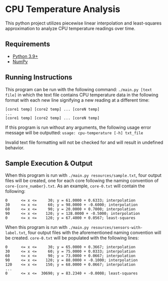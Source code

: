 # CPU Temperature Analysis
This python project utilizes piecewise linear interpolation and
least-squares approximation to analyze CPU temperature readings over time.

## Requirements
* [Python 3.9+](https://www.python.org/)
* [NumPy](https://numpy.org/)

## Running Instructions
This program can be run with the following command: `./main.py [text file]`
in which the text file contains CPU temperature data in the following format
with each new line signifying a new reading at a different time:
```
[core1 temp] [core2 temp] ... [coreN temp]
...
[core1 temp] [core2 temp] ... [coreN temp]
```

If this program is run without any arguments, the following usage error
message will be outputted: `usage: cpu-temperature [-h] txt_file`

Invalid text file formatting will not be checked for and will result in undefined behavior.

## Sample Execution & Output
When this program is run with `./main.py resources/sample.txt`, four output
files will be created, one for each core following the naming convention of `core-{core_number}.txt`.
As an example, `core-0.txt` will contain the following:
```
0      <= x <=     30; y = 61.0000 + 0.6333; interpolation
30     <= x <=     60; y = 98.0000 + -0.6000; interpolation
60     <= x <=     90; y = 20.0000 + 0.7000; interpolation
90     <= x <=    120; y = 128.0000 + -0.5000; interpolation
0      <= x <=    120; y = 67.4000 + 0.0567; least-squares
```

When this program is run with `./main.py resources/sensors-with-label.txt`,
four output files with the aforementioned naming convention will be created.
`core-0.txt` will be populated with the following lines:
```
0      <= x <=     30; y = 65.0000 + 0.3667; interpolation
30     <= x <=     60; y = 75.0000 + 0.0333; interpolation
60     <= x <=     90; y = 73.0000 + 0.0667; interpolation
90     <= x <=    120; y = 88.0000 + -0.1000; interpolation
120    <= x <=    150; y = 68.0000 + 0.0667; interpolation
...
0      <= x <=  30690; y = 83.2340 + -0.0008; least-squares
```
